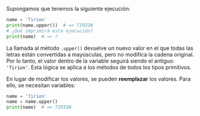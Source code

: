 
Supongamos que tenemos la siguiente ejecución:

```python
name = 'Tirion'
print(name.upper())  # => TIRION
# ¿Qué imprimirá esta ejecución?
print(name)  # => ?
```

La llamada al método `.upper()` devuelve un nuevo valor en el que todas las letras están convertidas a mayúsculas, pero no modifica la cadena original. Por lo tanto, el valor dentro de la variable seguirá siendo el antiguo: `'Tirion'`. Esta lógica se aplica a los métodos de todos los tipos primitivos.

En lugar de modificar los valores, se pueden **reemplazar** los valores. Para ello, se necesitan variables:

```python
name = 'Tirion'
name = name.upper()
print(name)  # => TIRION
```
